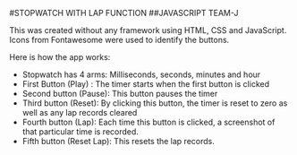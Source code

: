 #STOPWATCH WITH LAP FUNCTION
##JAVASCRIPT TEAM-J

This was created without any framework using HTML, CSS and JavaScript.
Icons from Fontawesome were used to identify the buttons.

Here is how the app works:
- Stopwatch has 4 arms: Milliseconds, seconds, minutes and hour
- First Button (Play) : The timer starts when the first button is clicked
- Second button (Pause): This button pauses the timer
- Third button (Reset): By clicking this button, the timer is reset to zero as well as any lap records cleared
- Fourth button (Lap): Each time this button is clicked, a screenshot of that particular time is recorded.
- Fifth button (Reset Lap): This resets the lap records.